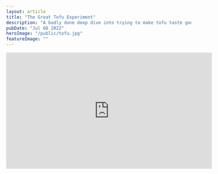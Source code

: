 ```yaml
---
layout: article
title: "The Great Tofu Experiment"
description: "A badly done deep dive into trying to make tofu taste good"
pubDate: "Jul 08 2022"
heroImage: "/public/tofu.jpg"
featureImage: ""
---
```


<iframe width="560" height="315" src="https://www.youtube.com/embed/BHuH8f43QVw?si=WQjWx4hM_2Us_M0D" title="YouTube video player" frameborder="0" allow="accelerometer; autoplay; clipboard-write; encrypted-media; gyroscope; picture-in-picture; web-share" referrerpolicy="strict-origin-when-cross-origin" allowfullscreen></iframe>
